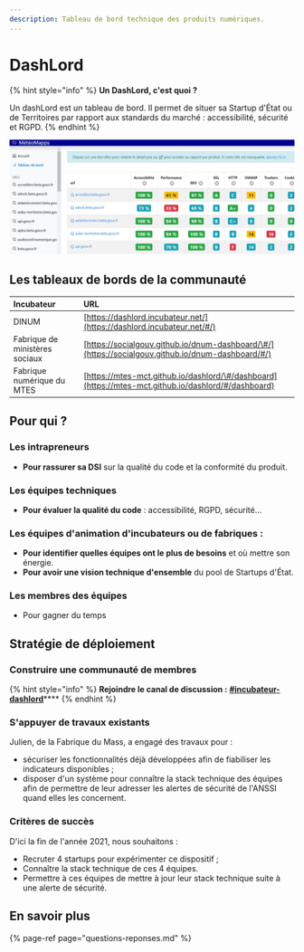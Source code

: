 ```yaml
---
description: Tableau de bord technique des produits numériques.
---
```


# DashLord



{% hint style="info" %}
**Un DashLord, c'est quoi ?** 

Un dashLord est un tableau de bord. Il permet de situer sa Startup d'État ou de Territoires par rapport aux standards du marché : accessibilité, sécurité et RGPD.
{% endhint %}

![Capture d&apos;&#xE9;cran de DashLord](../../../.gitbook/assets/meteoapps.jpg)

## Les tableaux de bords de la communauté

| Incubateur | URL |
| :--- | :--- |
| DINUM | [https://dashlord.incubateur.net/](https://dashlord.incubateur.net/#/) |
| Fabrique de ministères sociaux | [https://socialgouv.github.io/dnum-dashboard/\#/](https://socialgouv.github.io/dnum-dashboard/#/) |
| Fabrique numérique du MTES | [https://mtes-mct.github.io/dashlord/\#/dashboard](https://mtes-mct.github.io/dashlord/#/dashboard) |

## Pour qui ?

### Les intrapreneurs

* **Pour rassurer sa DSI** sur la qualité du code et la conformité du produit.

### Les équipes techniques

* **Pour évaluer la qualité du code** : accessibilité, RGPD, sécurité...

### Les équipes d'animation d'incubateurs ou de fabriques :

* **Pour identifier quelles équipes ont le plus de besoins** et où mettre son énergie.
* **Pour avoir une vision technique d'ensemble** du pool de Startups d'État.

### Les membres des équipes 

* Pour gagner du temps

## Stratégie de déploiement

### Construire une communauté de membres

{% hint style="info" %}
**Rejoindre le canal de discussion :** [**\#incubateur-dashlord**](https://startups-detat.slack.com/archives/C01SDQX0DB5)\*\*\*\*
{% endhint %}

### S'appuyer de travaux existants

Julien, de la Fabrique du Mass, a engagé des travaux pour : 

* sécuriser les fonctionnalités déjà développées afin de fiabiliser les indicateurs disponibles ;
* disposer d'un système pour connaître la stack technique des équipes afin de permettre de leur adresser les alertes de sécurité de l'ANSSI quand elles les concernent.

### Critères de succès

D'ici la fin de l'année 2021, nous souhaitons :

* Recruter 4 startups pour expérimenter ce dispositif ;
* Connaître la stack technique de ces 4 équipes.
* Permettre à ces équipes de mettre à jour leur stack technique suite à une alerte de sécurité.

## En savoir plus

{% page-ref page="questions-reponses.md" %}



